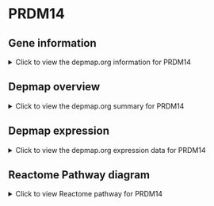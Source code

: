 <h1>PRDM14</h1>

<h2>Gene information</h2>
<details>
  <summary>Click to view the depmap.org information for PRDM14</summary>
  <iframe src="https://depmap.org/portal/gene/PRDM14?tab=about" style="border:none;width:100%;height:800px"></iframe>
</details>

<h2>Depmap overview</h2>
<details>
  <summary>Click to view the depmap.org summary for PRDM14</summary>
  <iframe src="https://depmap.org/portal/gene/PRDM14?tab=overview" style="border:none;width:100%;height:800px"></iframe>
</details>

<h2>Depmap expression</h2>
<details>
  <summary>Click to view the depmap.org expression data for PRDM14</summary>
  <iframe src="https://depmap.org/portal/gene/PRDM14?tab=characterization" style="border:none;width:100%;height:800px"></iframe>
</details>



<h2>Reactome Pathway diagram</h2>
<details>
  <summary>Click to view Reactome pathway for PRDM14</summary>
  <p>Transcriptional regulation of pluripotent stem cells</p>
  <iframe src="https://reactome.org/PathwayBrowser/#/R-HSA-452723" style="border:none;width:100%;height:800px"></iframe>
</details>



